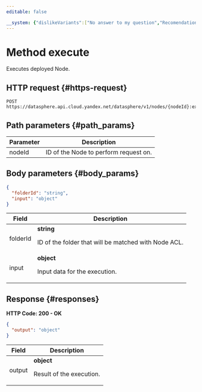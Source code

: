 ```yaml
---
editable: false

__system: {"dislikeVariants":["No answer to my question","Recomendations didn't help","The content doesn't match title","Other"]}
---
```



# Method execute
Executes deployed Node.
 

 
## HTTP request {#https-request}
```
POST https://datasphere.api.cloud.yandex.net/datasphere/v1/nodes/{nodeId}:execute
```
 
## Path parameters {#path_params}
 
Parameter | Description
--- | ---
nodeId | ID of the Node to perform request on.
 
## Body parameters {#body_params}
 
```json 
{
  "folderId": "string",
  "input": "object"
}
```

 
Field | Description
--- | ---
folderId | **string**<br><p>ID of the folder that will be matched with Node ACL.</p> 
input | **object**<br><p>Input data for the execution.</p> 
 
## Response {#responses}
**HTTP Code: 200 - OK**

```json 
{
  "output": "object"
}
```

 
Field | Description
--- | ---
output | **object**<br><p>Result of the execution.</p> 
